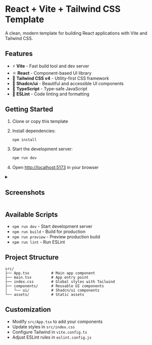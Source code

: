 # React + Vite + Tailwind CSS Template

A clean, modern template for building React applications with Vite and Tailwind CSS.

## Features

- ⚡ **Vite** - Fast build tool and dev server
- ⚛️ **React** - Component-based UI library
- 🎨 **Tailwind CSS v4** - Utility-first CSS framework
- 🧩 **Shadcn/ui** - Beautiful and accessible UI components
- 📝 **TypeScript** - Type-safe JavaScript
- 🔧 **ESLint** - Code linting and formatting

## Getting Started

1. Clone or copy this template
2. Install dependencies:

   ```bash
   npm install
   ```

3. Start the development server:

   ```bash
   npm run dev
   ```

4. Open [http://localhost:5173](http://localhost:5173) in your browser

<details>
   <summary><h2>Screenshots</h2></summary>
<img width="100%" height="auto" alt="image" src="https://github.com/user-attachments/assets/e296d153-dcc2-4c5f-8c0e-20701df9c0d4" />
<img width="276" height="auto" alt="image" src="https://github.com/user-attachments/assets/b53828d6-648b-4981-aa67-dad7bfa804a6" />
</details>

## Available Scripts

- `npm run dev` - Start development server
- `npm run build` - Build for production
- `npm run preview` - Preview production build
- `npm run lint` - Run ESLint

## Project Structure

```text
src/
├── App.tsx          # Main app component
├── main.tsx         # App entry point
├── index.css        # Global styles with Tailwind
├── components/      # Reusable UI components
│   └── ui/          # Shadcn/ui components
└── assets/          # Static assets
```

## Customization

- Modify `src/App.tsx` to add your components
- Update styles in `src/index.css`
- Configure Tailwind in `vite.config.ts`
- Adjust ESLint rules in `eslint.config.js`
